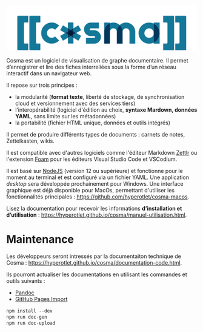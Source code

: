 ![logo de Cosma](template/cosmalogo.svg)

Cosma est un logiciel de visualisation de graphe documentaire. Il permet d’enregistrer et lire des fiches interreliées sous la forme d’un réseau interactif dans un navigateur web.

<!-- Capture d'écran -->

Il repose sur trois principes :

- la modularité (**format texte**, liberté de stockage, de synchronisation cloud et versionnement avec des services tiers)
- l’interopérabilité (logiciel d'édition au choix, **syntaxe Mardown, données YAML**, sans limite sur les métadonnées)
- la portabilité (fichier HTML unique, données et outils intégrés)

Il permet de produire différents types de documents : carnets de notes, Zettelkasten, wikis.

Il est compatible avec d'autres logiciels comme l'éditeur Markdown [Zettlr](https://zettlr.com) ou l'extension [Foam](https://foambubble.github.io/foam/) pour les éditeurs Visual Studio Code et VSCodium.

Il est basé sur [NodeJS](https://nodejs.org/fr/) (version 12 ou supérieure) et fonctionne pour le moment au terminal et est configuré via un fichier YAML. Une application *desktop* sera développée prochainement pour Windows. Une interface graphique est déjà disponible pour MacOs, permettant d'utiliser les fonctionnalités principales : https://github.com/hyperotlet/cosma-macos.

Lisez la documentation pour recevoir les informations **d’installation et d’utilisation** : https://hyperotlet.github.io/cosma/manuel-utilisation.html.

# Maintenance

Les développeurs seront intressés par la documentaiton technique de Cosma : https://hyperotlet.github.io/cosma/documentation-code.html.

Ils pourront actualiser les documentations en utilisant les commandes et outils suivants :

- [Pandoc](https://pandoc.org/)
- [GitHub Pages Import](https://github.com/c-w/ghp-import)

```
npm install --dev
npm run doc-gen
npm run doc-upload
```